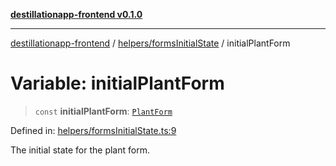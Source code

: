 [**destillationapp-frontend v0.1.0**](../../../README.md)

***

[destillationapp-frontend](../../../modules.md) / [helpers/formsInitialState](../README.md) / initialPlantForm

# Variable: initialPlantForm

> `const` **initialPlantForm**: [`PlantForm`](../../../types/forms/plantForm/interfaces/PlantForm.md)

Defined in: [helpers/formsInitialState.ts:9](https://github.com/DestillApp/main/blob/ec2df52a50a22efb35f12a0243274f6d03fbca52/frontend/src/helpers/formsInitialState.ts#L9)

The initial state for the plant form.
